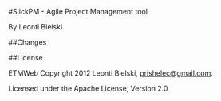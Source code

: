 #SlickPM - Agile Project Management tool

By Leonti Bielski

##Changes


##License

ETMWeb
Copyright 2012 Leonti Bielski, prishelec@gmail.com.

Licensed under the Apache License, Version 2.0
